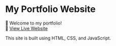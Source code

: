 # My Portfolio Website

👋 Welcome to my portfolio!  
🔗 [View Live Website](https://Tapish12516.github.io/myportfolio/)

This site is built using HTML, CSS, and JavaScript.
